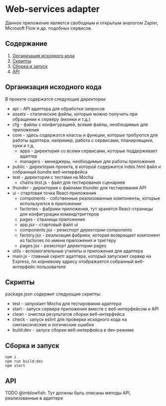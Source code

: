 # Web-services adapter

Данное приложение является свободным и открытым аналогом Zapier, Microsoft Flow  и др. подобных сервисов.

## Содержание

1. [Организация исходного кода](#организация-исходного-кода)
2. [Скрипты](#скрипты)
3. [Сборка и запуск](#сборка-и-запуск)
4. [API](#api)

## Организация исходного кода

В проекте содержатся следующие директории

- api - API адаптера для обработки запросов
- assets - статические файлы, которые можно получить при обращении к серверу (иконки и т.д.)
- cfg - файлы с конфигурацией, всякие файлы, необходимые для приложения
- core - здесь содержатся классы и функции, которые требуются для работы адаптера, например, работа с сервисами, планировщики, хуки и т.д.
  - apps - директория со всеми сервисами, которые поддерживает адаптер
  - managers - менеджеры, необходимые для работы приложения
- public - директория проекта, в которой содержится index.html файл и собранный bundle веб-интерфейса
- test - директория с тестами на Mocha
  - chains.test.js - файл для тестирования сценариев
- thunder - директория с файлами thunder для тестирования API
- ui - стартовая точка React-приложения
  - components - собственные реализованные компоненты, которые используются в приложении
  - factories - фабрики приложения, тут хранятся React-страницы для конфигурации команд/триггеров
  - pages - страницы приложения
  - app.jsx - стартовый файл ui
  - components.jsx - реэкспорт директории components
  - factory.jsx - реализация фабрики, которая возвращает компонент из factories по имени приложения и триггеру
  - pages.jsx - реэкспорт директории pages
- utils - вспомогательные утилиты и приложения для адаптера
- main.js - главный скрипт адаптера, который запускает сервер на Express, по корневому адресу отображается собранный веб-интерфейс пользователя

## Скрипты

package.json содержит следующие скрипты:

- test - запускает Mocha для тестирования адаптера
- start - запуск сервера приложения вместе с веб-интерфейсом и API
- clean - очистка результатов сборки веб-интерфейса
- check - запуск eslint для проверки исходного кода на синтаксические и логические ошибки
- build:dev - запуск сборки веб-интерфейса в dev-режиме

## Сборка и запуск

```shell
npm i
npm run build:dev
npm start
```

## API

TODO @imblowfish: Тут должны быть описаны методы API, реализованные в адаптере

